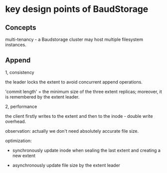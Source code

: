 # key design points of BaudStorage

## Concepts

multi-tenancy - a Baudstorage cluster may host multiple filesystem instances. 


## Append

1, consistency

the leader locks the extent to avoid concurrent append operations.

'commit length' = the minimum size of the three extent replicas; moreover, it is remembered by the extent leader. 

2, performance

the client firstly writes to the extent and then to the inode - double write overhead. 

observation: actually we don't need absolutely accurate file size. 

optimization: 

* synchronously update inode when sealing the last extent and creating a new extent

* asynchronously update file size by the extent leader




